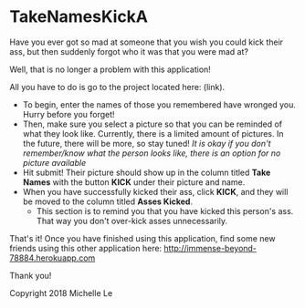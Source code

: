 # TakeNamesKickA

Have you ever got so mad at someone that you wish you could kick their ass, but then suddenly forgot who it was that you were mad at?

Well, that is no longer a problem with this application!

All you have to do is go to the project located here: (link).

* To begin, enter the names of those you remembered have wronged you. Hurry before you forget!
* Then, make sure you select a picture so that you can be reminded of what they look like. Currently, there is a limited amount of pictures. In the future, there will be more, so stay tuned! *It is okay if you don't remember/know what the person looks like, there is an option for no picture available*
* Hit submit! Their picture should show up in the column titled **Take Names** with the button **KICK** under their picture and name.
* When you have successfully kicked their ass, click **KICK**, and they will be moved to the column titled **Asses Kicked**.
	* This section is to remind you that you have kicked this person's ass. That way you don't over-kick asses unnecessarily.

That's it!
Once you have finished using this application, find some new friends using this other application here: http://immense-beyond-78884.herokuapp.com

Thank you!

Copyright 2018 Michelle Le